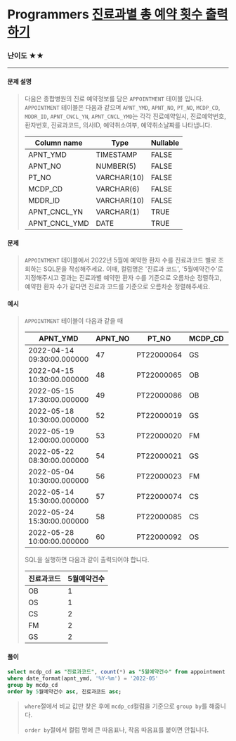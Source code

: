 # Programmers [진료과별  총 예약 횟수 출력하기](https://school.programmers.co.kr/learn/courses/30/lessons/132202)

### 난이도 ★★

---

#### 문제 설명

> 다음은 종합병원의 진료 예약정보를 담은 `APPOINTMENT` 테이블 입니다.
> `APPOINTMENT` 테이블은 다음과 같으며 `APNT_YMD`, `APNT_NO`, `PT_NO`, `MCDP_CD`, `MDDR_ID`, `APNT_CNCL_YN`, `APNT_CNCL_YMD`는 각각 진료예약일시, 진료예약번호, 환자번호, 진료과코드, 의사ID, 예약취소여부, 예약취소날짜를 나타냅니다.
>
> | Column name   | Type        | Nullable |
> | ------------- | ----------- | -------- |
> | APNT_YMD      | TIMESTAMP   | FALSE    |
> | APNT_NO       | NUMBER(5)   | FALSE    |
> | PT_NO         | VARCHAR(10) | FALSE    |
> | MCDP_CD       | VARCHAR(6)  | FALSE    |
> | MDDR_ID       | VARCHAR(10) | FALSE    |
> | APNT_CNCL_YN  | VARCHAR(1)  | TRUE     |
> | APNT_CNCL_YMD | DATE        | TRUE     |

#### 문제

>`APPOINTMENT` 테이블에서 2022년 5월에 예약한 환자 수를 진료과코드 별로 조회하는 SQL문을 작성해주세요. 이때, 컬럼명은 '진료과 코드', '5월예약건수'로 지정해주시고 결과는 진료과별 예약한 환자 수를 기준으로 오름차순 정렬하고, 예약한 환자 수가 같다면 진료과 코드를 기준으로 오름차순 정렬해주세요.

#### 예시

> `APPOINTMENT` 테이블이 다음과 같을 때
>
> | APNT_YMD                   | APNT_NO | PT_NO      | MCDP_CD | MDDR_ID    | APNT_CNCL_YN | APNT_CNCL_YMD |
> | -------------------------- | ------- | ---------- | ------- | ---------- | ------------ | ------------- |
> | 2022-04-14 09:30:00.000000 | 47      | PT22000064 | GS      | DR20170123 | N            | NULL          |
> | 2022-04-15 10:30:00.000000 | 48      | PT22000065 | OB      | DR20100231 | N            | NULL          |
> | 2022-05-15 17:30:00.000000 | 49      | PT22000086 | OB      | DR20100231 | N            | NULL          |
> | 2022-05-18 10:30:00.000000 | 52      | PT22000019 | GS      | DR20100039 | N            | NULL          |
> | 2022-05-19 12:00:00.000000 | 53      | PT22000020 | FM      | DR20010112 | N            | NULL          |
> | 2022-05-22 08:30:00.000000 | 54      | PT22000021 | GS      | DR20100039 | N            | NULL          |
> | 2022-05-04 10:30:00.000000 | 56      | PT22000023 | FM      | DR20090112 | N            | NULL          |
> | 2022-05-14 15:30:00.000000 | 57      | PT22000074 | CS      | DR20200012 | N            | NULL          |
> | 2022-05-24 15:30:00.000000 | 58      | PT22000085 | CS      | DR20200012 | N            | NULL          |
> | 2022-05-28 10:00:00.000000 | 60      | PT22000092 | OS      | DR20100031 | N            | NULL          |
> 
> SQL을 실행하면 다음과 같이 출력되어야 합니다.
>
> | 진료과코드 | 5월예약건수 |
>| ---------- | ----------- |
> | OB         | 1           |
> | OS         | 1           |
> | CS         | 2           |
> | FM         | 2           |
> | GS         | 2           |

#### 풀이

```sql
select mcdp_cd as "진료과코드", count(*) as "5월예약건수" from appointment
where date_format(apnt_ymd, '%Y-%m') = '2022-05'
group by mcdp_cd
order by 5월예약건수 asc, 진료과코드 asc;
```

> `where`절에서 비교 값만 찾은 후에 `mcdp_cd`컬럼을 기준으로 `group by`를 해줍니다.
>
> `order by`절에서 컬럼 명에 큰 따음표나, 작음 따음표를 붙이면 안됩니다.
